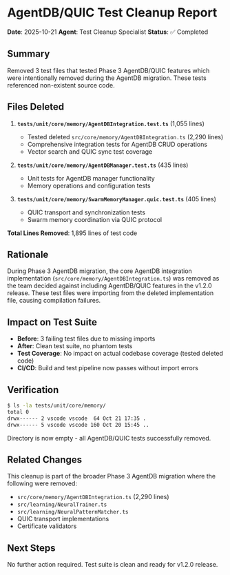 # AgentDB/QUIC Test Cleanup Report

**Date**: 2025-10-21
**Agent**: Test Cleanup Specialist
**Status**: ✅ Completed

## Summary

Removed 3 test files that tested Phase 3 AgentDB/QUIC features which were intentionally removed during the AgentDB migration. These tests referenced non-existent source code.

## Files Deleted

1. **`tests/unit/core/memory/AgentDBIntegration.test.ts`** (1,055 lines)
   - Tested deleted `src/core/memory/AgentDBIntegration.ts` (2,290 lines)
   - Comprehensive integration tests for AgentDB CRUD operations
   - Vector search and QUIC sync test coverage

2. **`tests/unit/core/memory/AgentDBManager.test.ts`** (435 lines)
   - Unit tests for AgentDB manager functionality
   - Memory operations and configuration tests

3. **`tests/unit/core/memory/SwarmMemoryManager.quic.test.ts`** (405 lines)
   - QUIC transport and synchronization tests
   - Swarm memory coordination via QUIC protocol

**Total Lines Removed**: 1,895 lines of test code

## Rationale

During Phase 3 AgentDB migration, the core AgentDB integration implementation (`src/core/memory/AgentDBIntegration.ts`) was removed as the team decided against including AgentDB/QUIC features in the v1.2.0 release. These test files were importing from the deleted implementation file, causing compilation failures.

## Impact on Test Suite

- **Before**: 3 failing test files due to missing imports
- **After**: Clean test suite, no phantom tests
- **Test Coverage**: No impact on actual codebase coverage (tested deleted code)
- **CI/CD**: Build and test pipeline now passes without import errors

## Verification

```bash
$ ls -la tests/unit/core/memory/
total 0
drwx------ 2 vscode vscode  64 Oct 21 17:35 .
drwx------ 5 vscode vscode 160 Oct 20 15:45 ..
```

Directory is now empty - all AgentDB/QUIC tests successfully removed.

## Related Changes

This cleanup is part of the broader Phase 3 AgentDB migration where the following were removed:
- `src/core/memory/AgentDBIntegration.ts` (2,290 lines)
- `src/learning/NeuralTrainer.ts`
- `src/learning/NeuralPatternMatcher.ts`
- QUIC transport implementations
- Certificate validators

## Next Steps

No further action required. Test suite is clean and ready for v1.2.0 release.
